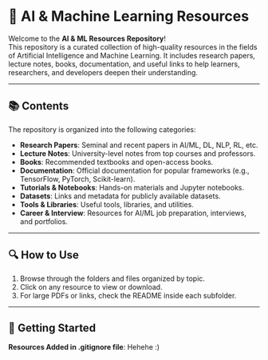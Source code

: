 # 🧠 AI & Machine Learning Resources

Welcome to the **AI & ML Resources Repository**!  
This repository is a curated collection of high-quality resources in the fields of Artificial Intelligence and Machine Learning. It includes research papers, lecture notes, books, documentation, and useful links to help learners, researchers, and developers deepen their understanding.

---

## 📚 Contents

The repository is organized into the following categories:

- **Research Papers**: Seminal and recent papers in AI/ML, DL, NLP, RL, etc.
- **Lecture Notes**: University-level notes from top courses and professors.
- **Books**: Recommended textbooks and open-access books.
- **Documentation**: Official documentation for popular frameworks (e.g., TensorFlow, PyTorch, Scikit-learn).
- **Tutorials & Notebooks**: Hands-on materials and Jupyter notebooks.
- **Datasets**: Links and metadata for publicly available datasets.
- **Tools & Libraries**: Useful tools, libraries, and utilities.
- **Career & Interview**: Resources for AI/ML job preparation, interviews, and portfolios.

---

## 🔍 How to Use

1. Browse through the folders and files organized by topic.
2. Click on any resource to view or download.
3. For large PDFs or links, check the README inside each subfolder.

---

## 🚀 Getting Started

 **Resources Added in .gitignore file**: Hehehe :)
